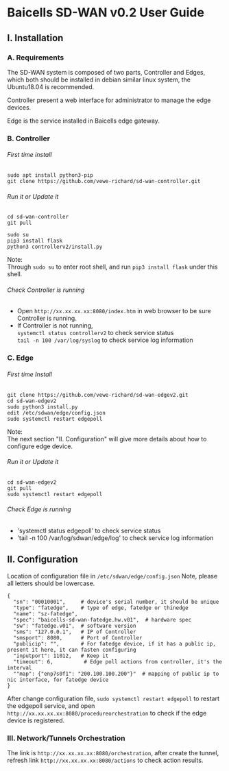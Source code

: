# Baicells SD-WAN v0.2 User Guide  
  
## I. Installation  

### A. Requirements
The SD-WAN system is composed of two parts, Controller and Edges, which both should be installed in 
debian similar linux system, the Ubuntu18.04 is recommended.  

Controller present a web interface for administrator to manage the edge devices.  

Edge is the service installed in Baicells edge gateway.

### B. Controller
###### First time install
```
sudo apt install python3-pip
git clone https://github.com/vewe-richard/sd-wan-controller.git
```

###### Run it or Update it
```
cd sd-wan-controller
git pull

sudo su
pip3 install flask
python3 controllerv2/install.py
```
Note:  
Through `sudo su` to enter root shell, and run `pip3 install flask` under this shell.

###### Check Controller is running
*  Open `http://xx.xx.xx.xx:8080/index.htm` in web browser to be sure Controller is running.
*  If Controller is not running,   
   `systemctl status controllerv2` to check service status   
   `tail -n 100 /var/log/syslog` to check service log information

### C. Edge  
###### First time Install
```
git clone https://github.com/vewe-richard/sd-wan-edgev2.git
cd sd-wan-edgev2
sudo python3 install.py
edit /etc/sdwan/edge/config.json
sudo systemctl restart edgepoll
```
Note:  
The next section "II. Configuration" will give more details about how to configure edge device.

###### Run it or Update it
```
cd sd-wan-edgev2
git pull
sudo systemctl restart edgepoll
```

###### Check Edge is running
*  'systemctl status edgepoll' to check service status
*  'tail -n 100 /var/log/sdwan/edge/log' to check service log information

## II. Configuration
Location of configuration file in `/etc/sdwan/edge/config.json`
Note, please all letters should be lowercase.

```
{
  "sn": "00010001",     # device's serial number, it should be unique
  "type": "fatedge",    # type of edge, fatedge or thinedge
  "name": "sz-fatedge",
  "spec": "baicells-sd-wan-fatedge.hw.v01",  # hardware spec
  "sw": "fatedge.v01",  # software version
  "sms": "127.0.0.1",   # IP of Controller
  "smsport": 8080,      # Port of Controller
  "publicip": "",       # For fatedge device, if it has a public ip, present it here, it can fasten configuring
  "inputport": 11012,   # Keep it
  "timeout": 6,          # Edge poll actions from controller, it's the interval
  ""map": {"enp7s0f1": "200.100.100.200"}"  # mapping of public ip to nic interface, for fatedge device
}
```

After change configuration file,  `sudo systemctl restart edgepoll` to restart the edgepoll service,
and open `http://xx.xx.xx.xx:8080/procedureorchestration` to check if the edge device is registered.


### III. Network/Tunnels Orchestration
The link is `http://xx.xx.xx.xx:8080/orchestration`, after create the tunnel, refresh link 
`http://xx.xx.xx.xx:8080/actions` to check action results.















 